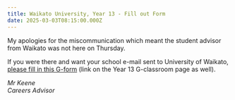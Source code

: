 ```yaml
---
title: Waikato University, Year 13 - Fill out Form
date: 2025-03-03T08:15:00.000Z
---
```

My apologies for the miscommunication which meant the student advisor from Waikato was not here on Thursday.

If you were there and want your school e-mail sent to University of Waikato, [please fill in this G-form](https://docs.google.com/forms/d/e/1FAIpQLSemGQiyZw9cPEgRhu2zMhcmSH1k26ceiQn-xIlkWWYUV12oMw/viewform) (link on the Year 13 G-classroom page as well).

*Mr Keene  
Careers Advisor*
